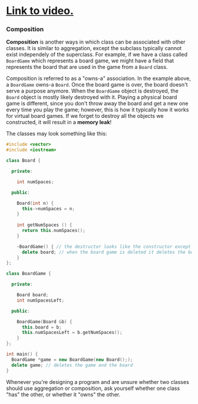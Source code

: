 # [Link to video.](TODO)

### Composition

**Composition** is another ways in which class can be associated with other classes. It is similar to aggregation, except the subclass typically cannot exist independely of the superclass. For example, if we have a class called `BoardGame` which represents a board game, we might have a field that represents the board that are used in the game from a `Board` class.

Composition is referred to as a "owns-a" association. In the example above, a `BoardGame` owns-a `Board`. Once the board game is over, the board doesn't serve a purpose anymore.  When the `BoardGame` object is destroyed, the `Board` object is mostly likely destroyed with it. Playing a physical board game is different, since you don't throw away the board and get a new one every time you play the game; however, this is how it typically how it works for virtual board games. If we forget to destroy all the objects we constructed, it will result in a **memory leak**!

The classes may look something like this:

```cpp
#include <vector>
#include <iostream>

class Board {

  private:

    int numSpaces;

  public: 

    Board(int n) { 
      this->numSpaces = n;
    }
    
    int getNumSpaces () {
      return this.numSpaces();
    }

    ~BoardGame() { // the destructor looks like the constructor except it begins with a tilde (~)
      delete board; // when the board game is deleted it deletes the board too
    }
};

class BoardGame {

  private:

    Board board;
    int numSpacesLeft;

  public: 

    BoardGame(Board &b) { 
      this.board = b;
      this.numSpacesLeft = b.getNumSpaces();
    }
};

int main() {
  BoardGame *game = new BoardGame(new Board(););
  delete game; // deletes the game and the board
}
```

Whenever you're designing a program and are unsure whether two classes should use aggregation or composition, ask yourself whether one class "has" the other, or whether it "owns" the other.
